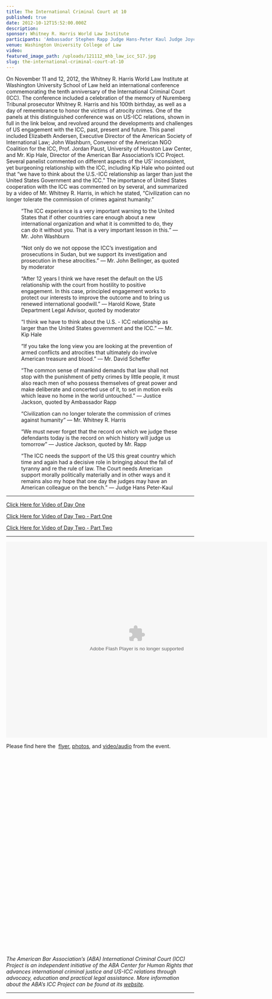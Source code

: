 ```yaml
---
title: The International Criminal Court at 10
published: true
date: 2012-10-12T15:52:00.000Z
description:
sponsor: Whitney R. Harris World Law Institute
participants: 'Ambassador Stephen Rapp Judge Hans-Peter Kaul Judge Joyce Aluoch Ambassador Hans Corell Mr. Kip Hale, Senior Counsel, ABA Center for Human Rights Ms. Betsy Anderson, American Society of International Law Mr. John Washburn, American Coalition for the International Criminal Law Professor Jordan Paust, University of Houston Law Center Professor David Scheffer, Northwestern University School of Law Professor Linda Carter, University of the Pacific-McGeorge School of Law'
venue: Washington University College of Law
video:
featured_image_path: /uploads/121112_mhb_law_icc_517.jpg
slug: the-international-criminal-court-at-10
---
```



On November 11 and 12, 2012, the Whitney R. Harris World Law Institute at Washington University School of Law held an international conference commemorating the tenth anniversary of the International Criminal Court (ICC). The conference included a celebration of the memory of Nuremberg Tribunal prosecutor Whitney R. Harris and his 100th birthday, as well as a day of remembrance to honor the victims of atrocity crimes. One of the panels at this distinguished conference was on US-ICC relations, shown in full in the link below, and revolved around the developments and challenges of US engagement with the ICC, past, present and future. This panel included Elizabeth Andersen, Executive Director of the American Society of International Law; John Washburn, Convenor of the American NGO Coalition for the ICC, Prof. Jordan Paust, University of Houston Law Center, and Mr. Kip Hale, Director of the American Bar Association’s ICC Project. Several panelist commented on different aspects of the US’ inconsistent, yet burgeoning relationship with the ICC, including Kip Hale who pointed out that “we have to think about the U.S.-ICC relationship as larger than just the United States Government and the ICC.” The importance of United States cooperation with the ICC was commented on by several, and summarized by a video of Mr. Whitney R. Harris, in which he stated, “Civilization can no longer tolerate the commission of crimes against humanity.”

<figure data-type="quote"><p>&ldquo;The ICC experience is a very important warning to the United States that if other countries care enough about a new international organization and what it is committed to do, they can do it without you. That is a very important lesson in this.&rdquo; &mdash; Mr. John Washburn</p></figure>

<figure data-type="quote"><p>&ldquo;Not only do we not oppose the ICC&rsquo;s investigation and prosecutions in Sudan, but we support its investigation and prosecution in these atrocities.&rdquo; &mdash; Mr. John Bellinger, as quoted by moderator</p><p>&ldquo;After 12 years I think we have reset the default on the US relationship with the court from hostility to positive engagement. In this case, principled engagement works to protect our interests to improve the outcome and to bring us renewed international goodwill.&rdquo; &mdash; Harold Kowe, State Department Legal Advisor, quoted by moderator</p></figure>

<figure data-type="quote"><p>&ldquo;I think we have to think about the U.S. - ICC relationship as larger than the United States government and the ICC.&rdquo; &mdash; Mr. Kip Hale</p></figure>

<figure data-type="quote"><p>&ldquo;If you take the long view you are looking at the prevention of armed conflicts and atrocities that ultimately do involve American treasure and blood.&rdquo; &mdash; Mr. David Scheffer</p></figure>

<figure data-type="quote"><p>&ldquo;The common sense of mankind demands that law shall not stop with the punishment of petty crimes by little people, it must also reach men of who possess themselves of great power and make deliberate and concerted use of it, to set in motion evils which leave no home in the world untouched.&rdquo; &mdash; Justice Jackson, quoted by Ambassador Rapp</p></figure>

<figure data-type="quote"><p>&ldquo;Civilization can no longer tolerate the commission of crimes against humanity&rdquo; &mdash; Mr. Whitney R. Harris</p><p>&ldquo;We must never forget that the record on which we judge these defendants today is the record on which history will judge us tomorrow&rdquo; &mdash; Justice Jackson, quoted by Mr. Rapp</p></figure>

<figure data-type="quote"><p>&ldquo;The ICC needs the support of the US this great country which time and again had a decisive role in bringing about the fall of tyranny and re the rule of law. The Court needs American support morally politically materially and in other ways and it remains also my hope that one day the judges may have an American colleague on the bench.&rdquo; &mdash; Judge Hans Peter-Kaul</p></figure>

---

[Click Here for Video of Day One](http://mediasite.law.wustl.edu/Mediasite/Play/ed4f9d8543ba408fb47c5ed354fd06dc1d)

[Click Here for Video of Day Two - Part One](http://mediasite.law.wustl.edu/Mediasite/Play/e9ab31d5c6e9475f9e149c399188f6f11d)

[Click Here for Video of Day Two - Part Two](http://mediasite.law.wustl.edu/Mediasite/Play/80d0aad20f31446993a920920834719e1d)

---

<object height="525" width="700"><param name="flashvars" value="offsite=true&amp;lang=en-us&amp;page_show_url=%2Fphotos%2F126209453%40N05%2Fsets%2F72157645686907755%2Fshow%2F&amp;page_show_back_url=%2Fphotos%2F126209453%40N05%2Fsets%2F72157645686907755%2F&amp;set_id=72157645686907755&amp;jump_to=" /><param name="movie" value="https://www.flickr.com/apps/slideshow/show.swf?v=1611612882" /><param name="allowFullScreen" value="true" /><embed type="application/x-shockwave-flash" allowfullscreen="true" flashvars="offsite=true&amp;lang=en-us&amp;page_show_url=%2Fphotos%2F126209453%40N05%2Fsets%2F72157645686907755%2Fshow%2F&amp;page_show_back_url=%2Fphotos%2F126209453%40N05%2Fsets%2F72157645686907755%2F&amp;set_id=72157645686907755&amp;jump_to=" src="https://www.flickr.com/apps/slideshow/show.swf?v=1611612882" height="525" width="700" /></object>

Please find here the&nbsp; [flyer](http://law.wustl.edu/harris/conferences/ICCat10/ICCposterfinal.pdf), [photos](http://law.wustl.edu/harris/images/PhotoAlbums/ICCat10/index.html), and [video/audio](http://mediasite.law.wustl.edu/Mediasite/Play/80d0aad20f31446993a920920834719e1d) from the event.

<object height="525" width="700"></object>

*The American Bar Association’s (ABA) International Criminal Court (ICC) Project is an independent initiative of the ABA Center for Human Rights that advances international criminal justice and US-ICC relations through advocacy, education and practical legal assistance. More information about the ABA’s ICC Project can be found at its [website](https://www.aba-icc.org/).*

---